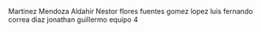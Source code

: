 Martinez Mendoza Aldahir
Nestor flores fuentes
gomez lopez luis fernando 
correa diaz jonathan guillermo
equipo 4

